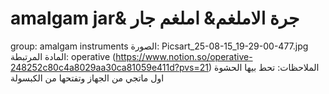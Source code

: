 # amalgam jar& جرة الاملغم& املغم جار

group: amalgam instruments
الصورة: Picsart_25-08-15_19-29-00-477.jpg
المادة المرتبطة: operative (https://www.notion.so/operative-248252c80c4a8029aa30ca81059e411d?pvs=21)
الملاحظات: تحط بيها الحشوة اول ماتجي من الجهاز وتفتحها من الكبسولة